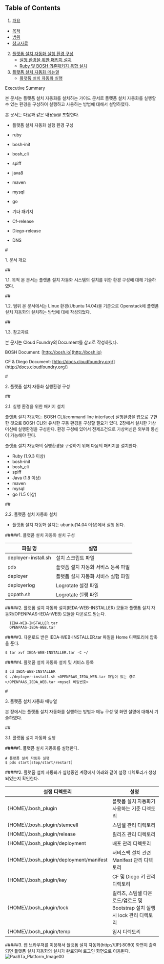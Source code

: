 ## Table of Contents

1. [개요](#1)
  * [목적](#2)
  * [범위](#3)
  * [참고자료](#4)
2. [플랫폼 설치 자동화 실행 환경 구성](#5)
	* [실행 환경을 위한 패키지 설치](#6)
	* [Ruby 및 BOSH 의존패키지 통합 설치](#7)
3. [플랫폼 설치 자동화 메뉴얼](#8)
	* [플랫폼 설치 자동화 실행](#9)


Executive Summary

본 문서는 플랫폼 설치 자동화를 설치하는 가이드 문서로 플랫폼 설치 자동화를 실행할 수 있는 환경을 구성하여 실행하고 사용하는 방법에 대해서 설명하였다.

본 문서는 다음과 같은 내용들을 포함한다.

-	플랫폼 설치 자동화 실행 환경 구성
-	ruby
-	bosh-init
-	bosh_cli
-	spiff
-	java8
-	maven
-	mysql
-	go

-	기타 패키지
-	Cf-release
-	Diego-release
-	DNS


#<div id='1'/>1.  문서 개요 

##<div id='2'/>1.1.  목적
본 문서는 플랫폼 설치 자동화 시스템의 설치를 위한 환경 구성에 대해
기술하였다.

##<div id='3'/>1.2.  범위
본 문서에서는 Linux 환경(Ubuntu 14.04)을 기준으로 Openstack에 플랫폼
설치 자동화의 설치하는 방법에 대해 작성되었다.

##<div id='4'/>1.3.  참고자료

본 문서는 Cloud Foundry의 Document를 참고로 작성하였다.

BOSH Document: [http://bosh.io](http://bosh.io)

CF & Diego Document:
[http://docs.cloudfoundry.org/](http://docs.cloudfoundry.org/)


#<div id='5'/>2.  플랫폼 설치 자동화 실행환경 구성

##<div id='6'/>2.1. 실행 환경을 위한 패키지 설치

플랫폼 설치 자동화는 BOSH CLI(command line interface) 실행환경을 웹으로
구현한 것으로 BOSH CLI와 유사한 구동 환경을 구성할 필요가 있다. 2장에서
설치한 가상머신에 실행환경을 구성한다. 환경 구성에 있어서 전제조건으로
가상머신은 외부와 통신이 가능해야 한다.

플랫폼 설치 자동화의 실행환경을 구성하기 위해 다음의 패키지를 설치한다.

-	Ruby (1.9.3 이상)
-	bosh-init
-	bosh_cli
-	spiff
-	Java (1.8 이상)
-	maven
-	mysql
-	go (1.5 이상)

##<div id='7'/>2.2.  플랫폼 설치 자동화 설치

-   플랫폼 설치 자동화 설치는 ubuntu(14.04 이상)에서 실행 된다.

#####1.  플랫폼 설치 자동화 설치 구성

| 파일 명  |설명|
|---------|---|
| deployer-install.sh        |설치 스크립트 파일   |
| pds        |플랫폼 설치 자동화 서비스 등록 파일   |
| deployer        |플랫폼 설치 자동화 서비스 실행 파일   | 
| deployerlog        |Logrotate 설정 파일   | 
| gopath.sh        |Logrotate 실행 파일   |


#####2.  플랫폼 설치 자동화 설치(IEDA-WEB-INSTALLER) 모듈과 플랫폼 설치 자동화(OPENPAAS-IEDA-WEB) 모듈을 다운로드 받는다.

	  IEDA-WEB-INSTALLER.tar
	  OPENPAAS-IEDA-WEB.tar


#####3.  다운로드 받은 IEDA-WEB-INSTALLER.tar 파일을 Home 디렉토리에 압축을 푼다.

  	$ tar xvf IEDA-WEB-INSTALLER.tar -C ~/


#####4.  플랫폼 설치 자동화 설치 및 서비스 등록

	$ cd IEDA-WEB-INSTALLER
	$ ./deployer-install.sh <OPENPAAS_IEDA_WEB.tar 파일이 있는 경로>/OPENPAAS_IEDA_WEB.tar <mysql 비밀번호>



#<div id='8'/>3.  플랫폼 설치 자동화 매뉴얼

본 장에서는 플랫폼 설치 자동화를 실행하는 방법과 메뉴 구성 및 화면
설명에 대해서 기술하였다.

##<div id='9'/>3.1.  플랫폼 설치 자동화 실행

#####1.  플랫폼 설치 자동화를 실행한다.

	# 플랫폼 설치 자동화 실행
	$ pds start[stop/start/restart]


#####2.  플랫폼 설치 자동화가 실행중인 계정에서 아래와 같이 설정 디렉토리가 생성되었는지 확인한다.

| 설정 디렉토리  |설명|
|---------|---|
|  {HOME}/.bosh_plugin       | 플랫폼 설치 자동화가 사용하는 기준 디렉토리  |
|  {HOME}/.bosh_plugin/stemcell       |스템셀 관리 디렉토리   |
|  {HOME}/.bosh_plugin/release       | 릴리즈 관리 디렉토리  |
|  {HOME}/.bosh_plugin/deployment       | 배포 관리 디렉토리  | 
|  {HOME}/.bosh_plugin/deployment/manifest       |서비스팩 설치 관련 Manifest 관리 디렉토리   | 
|  {HOME}/.bosh_plugin/key       |CF 및 Diego 키 관리 디렉토리   |
|  {HOME}/.bosh_plugin/lock       |릴리즈, 스템셀 다운로드/업로드 및 Bootstrap 설치 실행 시 lock 관리 디렉토리    |  
|   {HOME}/.bosh_plugin/temp      | 임시 디렉토리  |

#####3.  웹 브라우저를 이용해서 플랫폼 설치 자동화(http://[IP]:8080) 화면이 출력되면 플랫폼 설치 자동화의 설치가 완료되며 로그인 화면으로 이동된다.
![PaaSTa_Platform_Image00]





[PaaSTa_Platform_Image00]:/images/PaaSTa_Platform/login.png
